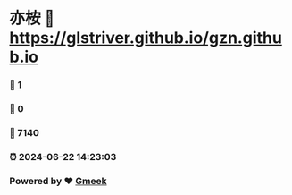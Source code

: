 # 亦桉 :link: https://glstriver.github.io/gzn.github.io 
### :page_facing_up: [1](https://glstriver.github.io/gzn.github.io/tag.html) 
### :speech_balloon: 0 
### :hibiscus: 7140 
### :alarm_clock: 2024-06-22 14:23:03 
### Powered by :heart: [Gmeek](https://github.com/Meekdai/Gmeek)
